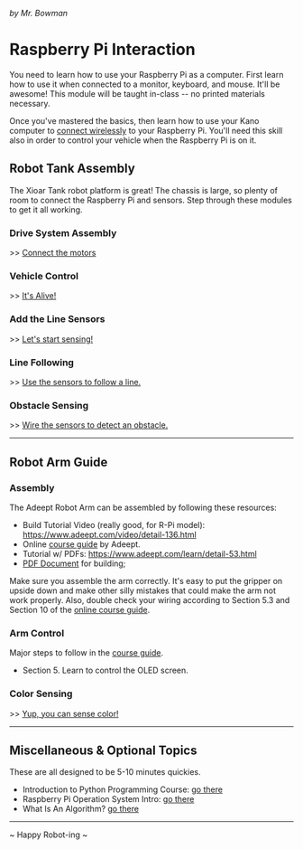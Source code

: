 _by Mr. Bowman_

# Raspberry Pi Interaction

You need to learn how to use your Raspberry Pi as a computer. First learn how to use it when connected to a monitor, keyboard, and mouse. It'll be awesome! This module will be taught in-class -- no printed materials necessary.

Once you've mastered the basics, then learn how to use your Kano computer to [connect wirelessly](./raspberry_pi_comms.md) to your Raspberry Pi. You'll need this skill also in order to control your vehicle when the Raspberry Pi is on it.

## Robot Tank Assembly

The Xioar Tank robot platform is great! The chassis is large, so plenty of room to connect the Raspberry Pi and sensors. Step through these modules to get it all working.

### Drive System Assembly

\>> [Connect the motors](./drive_system_wiring.md)

### Vehicle Control

\>> [It's Alive!](./vehicle_control.md)

### Add the Line Sensors

\>> [Let's start sensing!](./line_sensors.md)

### Line Following

\>> [Use the sensors to follow a line.](./line_following.md)

### Obstacle Sensing

\>> [Wire the sensors to detect an obstacle.](./obstacle_sensor.md)

---

## Robot Arm Guide 

### Assembly

The Adeept Robot Arm can be assembled by following these resources: 

* Build Tutorial Video (really good, for R-Pi model): https://www.adeept.com/video/detail-136.html
* Online [course guide](https://www.adeept.com/learn/tutorial-291.html) by Adeept.
* Tutorial w/ PDFs: https://www.adeept.com/learn/detail-53.html
* [PDF Document](https://www.adeept.com/video/static1/itemsfile/RaspArmS_Tutorial.pdf) for building;

Make sure you assemble the arm correctly. It's easy to put the gripper on upside down and make other silly mistakes that could make the arm not work properly. Also, double check your wiring according to Section 5.3 and Section 10 of the [online course guide](https://www.adeept.com/learn/tutorial-291.html).

### Arm Control

Major steps to follow in the [course guide](https://www.adeept.com/learn/tutorial-291.html).

* Section 5. Learn to control the OLED screen.

### Color Sensing

\>> [Yup, you can sense color!](./tcs3200_color_sensor.md)

---

## Miscellaneous & Optional Topics

These are all designed to be 5-10 minutes quickies.

* Introduction to Python Programming Course: [go there](./slides_with_python_code.html)
* Raspberry Pi Operation System Intro: [go there](./linux_intro.md)
* What Is An Algorithm? [go there](./slides_algorithms_intro.html)

---

~ Happy Robot-ing ~